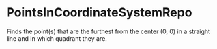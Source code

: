 # PointsInCoordinateSystemRepo
Finds the point(s) that are the furthest from the center (0, 0) in a straight line and in which quadrant they are.
